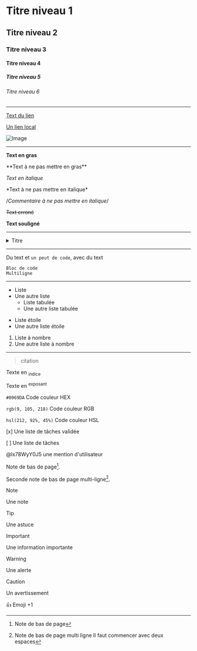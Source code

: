 # Titre niveau 1

## Titre niveau 2

### Titre niveau 3

#### Titre niveau 4

##### Titre niveau 5

###### Titre niveau 6

---

[Text du lien](https://pages.github.com/)

[Un lien local](/CONTRIBUTING.md)

![Image](https://avatars.githubusercontent.com/u/84735589?v=4)

---

**Text en gras**

\*\*Text à ne pas mettre en gras\*\*

*Text en italique*

\*Text à ne pas mettre en italique\*

/*Commentaire à ne pas mettre en italique*/

~~Text erroné~~

__Text souligné__

---

<details>
<summary>Titre</summary>
Text
</details>

---

Du text et `un peut de code`, avec du text

```
Bloc de code
Multiligne
```

---

- Liste
- Une autre liste
  - Liste tabulée
  - Une autre liste tabulée
* Liste étoile
* Une autre liste étoile
1. Liste à nombre
2. Une autre liste à nombre

---

> citation

Texte en <sub>indice</sub>

Texte en <sup>exposant</sup>

`#0969DA` Code couleur HEX

`rgb(9, 105, 218)` Code couleur RGB

`hsl(212, 92%, 45%)` Code couleur HSL

[x] Une liste de tâches validée

[ ] Une liste de tâches

@lx78WyY0J5 une mention d'utilisateur

Note de bas de page[^1].

Seconde note de bas de page multi-ligne[^2].

[^1]: Note de bas de page
[^2]: Note de bas de page multi ligne
  Il faut commencer avec deux espaces


> [!NOTE]
> Une note

> [!TIP]
> Une astuce

> [!IMPORTANT]
> Une information importante

> [!WARNING]
> Une alerte

> [!CAUTION]
> Un avertissement

:+1: Emoji +1

<!-- Commentaire ignoré -->
